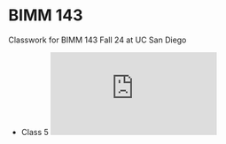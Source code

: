 # BIMM 143

Classwork for BIMM 143 Fall 24 at UC San Diego

- Class 5 ![Why, when and how of writing your own R functions](https://github.com/thoitran03/bimm143/blob/main/Lab%206/Lab%206.md)
